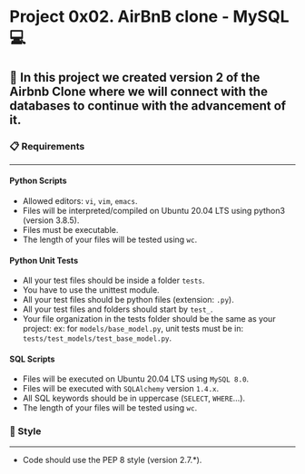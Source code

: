 # Project 0x02. AirBnB clone - MySQL :computer:  

## :page_facing_up: In this project we created version 2 of the Airbnb Clone where we will connect with the databases to continue with the advancement of it.

### 📋 Requirements
***
#### Python Scripts  

* Allowed editors: `vi`, `vim`, `emacs`.  
* Files will be interpreted/compiled on Ubuntu 20.04 LTS using python3 (version 3.8.5).  
* Files must be executable.
* The length of your files will be tested using `wc`.

#### Python Unit Tests

* All your test files should be inside a folder `tests`.
* You have to use the unittest module.
* All your test files should be python files (extension: `.py`).
* All your test files and folders should start by `test_`.  
* Your file organization in the tests folder should be the same as your project: ex: for `models/base_model.py`, unit tests must be in: `tests/test_models/test_base_model.py`.  

#### SQL Scripts  

* Files will be executed on Ubuntu 20.04 LTS using `MySQL 8.0`.  
* Files will be executed with `SQLAlchemy` version `1.4.x`.  
* All SQL keywords should be in uppercase (`SELECT`, `WHERE`…).  
* The length of your files will be tested using `wc`.  

### 🎨 Style  
***  
* Code should use the PEP 8 style (version 2.7.*).  
